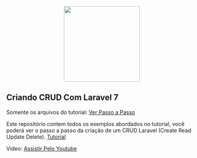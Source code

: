 <p align="center" class="text-center" style="text-align:center;"><a href="https://github.com/i9w3b" target="_blank"><img src="https://cdn.jsdelivr.net/gh/i9w3b/cdn/img/logo-200px.png" width="200"></a></p>

## Criando CRUD Com Laravel 7

Somente os arquivos do tutorial: [Ver Passo a Passo](https://marcelosena.com/criar-crud-completo-php-com-framework-laravel-7/ "Ver Passo a Passo")

Este repositório contem todos os exemplos abordados no tutorial, você poderá ver o passo a passo da criação de um CRUD Laravel (Create Read Update Delete). [Tutorial](https://marcelosena.com/criar-crud-completo-php-com-framework-laravel-7/ "Tutorial")

Vídeo: [Assistir Pelo Youtube](https://youtu.be/cHBfesXDZAk "Assistir Pelo Youtube")
